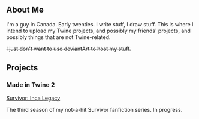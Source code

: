 ## About Me

I'm a guy in Canada. Early twenties. I write stuff, I draw stuff. This is where I intend to upload my Twine projects, and possibly my friends' projects, and possibly things that are not Twine-related.

~~I just don't want to use deviantArt to host my stuff.~~

## Projects

### Made in Twine 2

[Survivor: Inca Legacy](twine/IncaLegacy1.html)

The third season of my not-a-hit Survivor fanfiction series. In progress.
